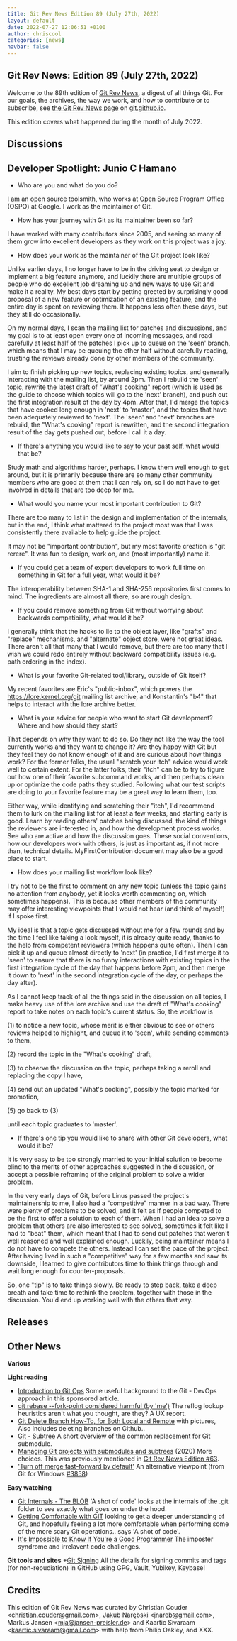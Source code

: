 ```yaml
---
title: Git Rev News Edition 89 (July 27th, 2022)
layout: default
date: 2022-07-27 12:06:51 +0100
author: chriscool
categories: [news]
navbar: false
---
```


## Git Rev News: Edition 89 (July 27th, 2022)

Welcome to the 89th edition of [Git Rev News](https://git.github.io/rev_news/rev_news/),
a digest of all things Git. For our goals, the archives, the way we work, and how to contribute or to
subscribe, see [the Git Rev News page](https://git.github.io/rev_news/rev_news/) on [git.github.io](http://git.github.io).

This edition covers what happened during the month of July 2022.

## Discussions

<!---
### General
-->

<!---
### Reviews
-->

<!---
### Support
-->

## Developer Spotlight: Junio C Hamano

* Who are you and what do you do?

I am an open source toolsmith, who works at Open Source Program
Office (OSPO) at Google.  I work as the maintainer of Git.


* How has your journey with Git as its maintainer been so far?

I have worked with many contributors since 2005, and seeing so many
of them grow into excellent developers as they work on this project
was a joy.


* How does your work as the maintainer of the Git project look like?

Unlike earlier days, I no longer have to be in the driving seat to
design or implement a big feature anymore, and luckily there are
multiple groups of people who do excellent job dreaming up and new
ways to use Git and make it a reality.  My best days start by
getting greeted by surprisingly good proposal of a new feature or
optimization of an existing feature, and the entire day is spent on
reviewing them.  It happens less often these days, but they still do
occasionally.

On my normal days, I scan the mailing list for patches and
discussions, and my goal is to at least open every one of incoming
messages, and read carefully at least half of the patches I pick up
to queue on the 'seen' branch, which means that I may be queuing the
other half without carefully reading, trusting the reviews already
done by other members of the community.

I aim to finish picking up new topics, replacing existing topics,
and generally interacting with the mailing list, by around 2pm.
Then I rebuild the 'seen' topic, rewrite the latest draft of "What's
cooking" report (which is used as the guide to choose which topics
will go to the 'next' branch), and push out the first integration
result of the day by 4pm.  After that, I'd merge the topics that
have cooked long enough in 'next' to 'master', and the topics that
have been adequately reviewed to 'next'.  The 'seen' and 'next'
branches are rebuild, the "What's cooking" report is rewritten, and
the second integration result of the day gets pushed out, before I
call it a day.


* If there's anything you would like to say to your past self, what
  would that be?

Study math and algorithms harder, perhaps.  I know them well enough
to get around, but it is primarily because there are so many other
community members who are good at them that I can rely on, so I do
not have to get involved in details that are too deep for me.


* What would you name your most important contribution to Git?

There are too many to list in the design and implementation of the
internals, but in the end, I think what mattered to the project most
was that I was consistently there available to help guide the
project.

It may not be "important contribution", but my most favorite
creation is "git rerere".  It was fun to design, work on, and (most
importantly) name it.


* If you could get a team of expert developers to work full time on
  something in Git for a full year, what would it be?

The interoperability between SHA-1 and SHA-256 repositories first
comes to mind.  The ingredients are almost all there, so are rough
design.


* If you could remove something from Git without worrying about
  backwards compatibility, what would it be?

I generally think that the hacks to lie to the object layer, like
"grafts" and "replace" mechanisms, and "alternate" object store,
were not great ideas.  There aren't all that many that I would
remove, but there are too many that I wish we could redo entirely
without backward compatibility issues (e.g. path ordering in the
index).


* What is your favorite Git-related tool/library, outside of Git itself?

My recent favorites are Eric's "public-inbox", which powers the
https://lore.kernel.org/git mailing list archive, and Konstantin's
"b4" that helps to interact with the lore archive better.


* What is your advice for people who want to start Git development?
  Where and how should they start?

That depends on why they want to do so.  Do they not like the way
the tool currently works and they want to change it?  Are they happy
with Git but they feel they do not know enough of it and are curious
about how things work?  For the former folks, the usual "scratch
your itch" advice would work well to certain extent.  For the latter
folks, their "itch" can be to try to figure out how one of their
favorite subcommand works, and then perhaps clean up or optimize
the code paths they studied.  Following what our test scripts are
doing to your favorite feature may be a great way to learn them, too.

Either way, while identifying and scratching their "itch", I'd
recommend them to lurk on the mailing list for at least a few weeks,
and starting early is good.  Learn by reading others' patches being
discussed, the kind of things the reviewers are interested in, and
how the development process works.  See who are active and how the
discussion goes.  These social conventions, how our developers work
with others, is just as important as, if not more than, technical
details.  MyFirstContribution document may also be a good place to
start.


* How does your mailing list workflow look like?

I try not to be the first to comment on any new topic (unless the
topic gains no attention from anybody, yet it looks worth commenting
on, which sometimes happens).  This is because other members of the
community may offer interesting viewpoints that I would not hear
(and think of myself) if I spoke first.

My ideal is that a topic gets discussed without me for a few rounds
and by the time I feel like taking a look myself, it is already
quite ready, thanks to the help from competent reviewers (which
happens quite often).  Then I can pick it up and queue almost
directly to 'next' (in practice, I'd first merge it to 'seen' to
ensure that there is no funny interactions with existing topics in
the first integration cycle of the day that happens before 2pm, and
then merge it down to 'next' in the second integration cycle of the
day, or perhaps the day after).

As I cannot keep track of all the things said in the discussion on
all topics, I make heavy use of the lore archive and use the draft
of "What's cooking" report to take notes on each topic's current
status.  So, the workflow is

 (1) to notice a new topic, whose merit is either obvious to see or
     others reviews helped to highlight, and queue it to 'seen',
     while sending comments to them,

 (2) record the topic in the "What's cooking" draft,

 (3) to observe the discussion on the topic, perhaps taking a reroll
     and replacing the copy I have,

 (4) send out an updated "What's cooking", possibly the topic marked
     for promotion,

 (5) go back to (3)

until each topic graduates to 'master'.


* If there's one tip you would like to share with other Git
  developers, what would it be?

It is very easy to be too strongly married to your initial solution
to become blind to the merits of other approaches suggested in the
discussion, or accept a possible reframing of the original problem
to solve a wider problem.

In the very early days of Git, before Linus passed the project's
maintainership to me, I also had a "competitive" manner in a bad
way.  There were plenty of problems to be solved, and it felt as if
people competed to be the first to offer a solution to each of them.
When I had an idea to solve a problem that others are also
interested to see solved, sometimes it felt like I had to "beat"
them, which meant that I had to send out patches that weren't well
reasoned and well explained enough.  Luckily, being maintainer means
I do not have to compete the others.  Instead I can set the pace of
the project.  After having lived in such a "competitive" way for a
few months and saw its downside, I learned to give contributors time
to think things through and wait long enough for counter-proposals.

So, one "tip" is to take things slowly.  Be ready to step back, take
a deep breath and take time to rethink the problem, together with
those in the discussion.  You'd end up working well with the others
that way.


## Releases


## Other News

__Various__


__Light reading__
+ [Introduction to Git Ops](https://www.codeproject.com/Articles/5334970/Introduction-to-GitOps) Some useful background to the Git - DevOps approach in this sponsored article.
+ [git rebase --fork-point considered harmful (by 'me')](https://commaok.xyz/post/fork-point/) The reflog lookup heuristics aren't what you thought, are they? A UX report.
+ [Git Delete Branch How-To, for Both Local and Remote](https://www.cloudbees.com/blog/git-delete-branch-how-to-for-both-local-and-remote) with pictures, Also includes deleting branches on Github..
+ [Git - Subtree](https://www.geeksforgeeks.org/git-subtree/) A short overview of the common replacement for Git submodule.
+ [Managing Git projects with submodules and subtrees](https://opensource.com/article/20/5/git-submodules-subtrees) (2020)
  More choices. This was previously mentioned in [Git Rev News Edition #63](https://git.github.io/rev_news/2020/05/28/edition-63/).
+ ['Turn off merge fast-forward by default'](https://betterdev.blog/turn-off-git-fast-forward-merge/) An alternative viewpoint (from Git for Windows [#3858](https://github.com/git-for-windows/git/issues/3858))

__Easy watching__
+ [Git Internals - The BLOB](https://www.youtube.com/watch?v=_wj4MGuvcjc) 'A shot of code' looks at the internals of the .git folder to see exactly what goes on under the hood.
+ [Getting Comfortable with GIT](https://www.youtube.com/watch?v=aXXXiynr-4A) looking to get a deeper understanding of Git, and hopefully feeling a lot more comfortable when performing some of the more scary Git operations.. says 'A shot of code'.
+ [It's Impossible to Know If You're a Good Programmer](https://www.youtube.com/watch?v=Ax4EfY9LrF4) The imposter syndrome and irrelavent code challenges.

__Git tools and sites__
+[Git Signing](https://wilsonmar.github.io/git-signing/) All the details for signing commits and tags (for non-repudiation) in GitHub using GPG, Vault, Yubikey, Keybase!

## Credits

This edition of Git Rev News was curated by
Christian Couder &lt;<christian.couder@gmail.com>&gt;,
Jakub Narębski &lt;<jnareb@gmail.com>&gt;,
Markus Jansen &lt;<mja@jansen-preisler.de>&gt; and
Kaartic Sivaraam &lt;<kaartic.sivaraam@gmail.com>&gt;
with help from Philip Oakley, and XXX.

